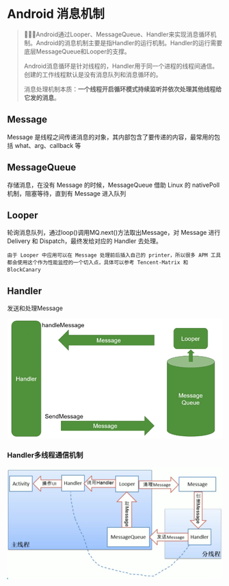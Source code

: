 # Android 消息机制

> :email::email::email:Android通过Looper、MessageQueue、Handler来实现消息循环机制。Android的消息机制主要是指Handler的运行机制。Handler的运行需要底层MessageQueue和Looper的支撑。
>
> Android消息循环是针对线程的，Handler用于同一个进程的线程间通信。创建的工作线程默认是没有消息队列和消息循环的。
>
> 消息处理机制本质：**一个线程开启循环模式持续监听并依次处理其他线程给它发的消息**。



## Message

Message 是线程之间传递消息的对象，其内部包含了要传递的内容，最常用的包括 what、arg、callback 等

## MessageQueue

存储消息，在没有 Message 的时候，MessageQueue 借助 Linux 的 nativePoll 机制，阻塞等待，直到有 Message 进入队列

## Looper

轮询消息队列，通过loop()调用MQ.next()方法取出Message，对 Message 进行 Delivery 和 Dispatch，最终发给对应的 Handler 去处理。

`由于 Looper 中应用可以在 Message 处理前后插入自己的 printer，所以很多 APM 工具都会使用这个作为性能监控的一个切入点，具体可以参考 Tencent-Matrix 和 BlockCanary`

## Handler

发送和处理Message

![image-20231020165014727](../img/image-20231020165014727.png)

### Handler多线程通信机制

![image-20231020165321176](../img/image-20231020165321176.png)




